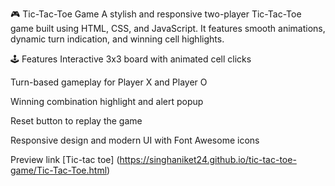 🎮 Tic-Tac-Toe Game
A stylish and responsive two-player Tic-Tac-Toe game built using HTML, CSS, and JavaScript. It features smooth animations, dynamic turn indication, and winning cell highlights.

🕹️ Features
Interactive 3x3 board with animated cell clicks

Turn-based gameplay for Player X and Player O

Winning combination highlight and alert popup

Reset button to replay the game

Responsive design and modern UI with Font Awesome icons

Preview link
[Tic-tac toe] (https://singhaniket24.github.io/tic-tac-toe-game/Tic-Tac-Toe.html)
